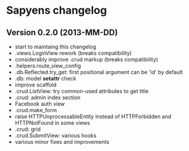 # Sapyens changelog

## Version 0.2.0 (2013-MM-DD)
* start to maintaing this changelog
* .views.LoginView rework (breaks compatibility)
* considerably improve .crud markup (breaks compatibility)
* .helpers.route_view_config
* .db.Reflected.try_get: first positional argument can be 'id' by default
* .db: model __setattr__ check
* improve scaffold
* .crud.ListView: try common-used attributes to get title
* .crud: admin index section
* Facebook auth view
* .crud.make_form
* raise HTTPUnprocessableEntity instead of HTTPForbidden and HTTPNotFound in some views
* .crud: grid
* .crud.SubmitView: various hooks
* various minor fixes and improvements